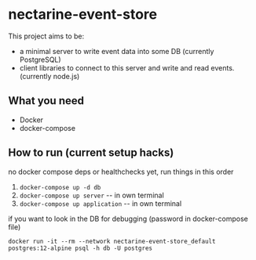 # nectarine-event-store

This project aims to be:
* a minimal server to write event data into some DB (currently PostgreSQL)
* client libraries to connect to this server and write and read events. (currently node.js)


## What you need
* Docker
* docker-compose

## How to run (current setup hacks)

no docker compose deps or healthchecks yet, run  things in this order

1. `docker-compose up -d db`
2. `docker-compose up server` -- in own terminal
3. `docker-compose up application` -- in own terminal

if you want to look in the DB for debugging (password in docker-compose file)

```shell
docker run -it --rm --network nectarine-event-store_default postgres:12-alpine psql -h db -U postgres
```
